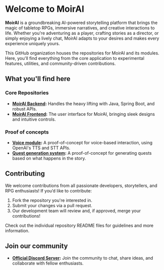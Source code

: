 # Welcome to MoirAI

**MoirAI** is a groundbreaking AI-powered storytelling platform that brings the magic of tabletop RPGs, immersive narratives, and creative interactions to life. Whether you're adventuring as a player, crafting stories as a director, or simply enjoying a lively chat, MoirAI adapts to your desires and makes every experience uniquely yours.

This GitHub organization houses the repositories for MoirAI and its modules. Here, you'll find everything from the core application to experimental features, utilities, and community-driven contributions.

## What you'll find here

### Core Repositories
- **[MoirAI Backend](https://github.com/moirairpg/moirai):** Handles the heavy lifting with Java, Spring Boot, and robust APIs.
- **[MoirAI Frontend](https://github.com/moirairpg/moirai-fe):** The user interface for MoirAI, bringing sleek designs and intuitive controls.

### Proof of concepts
- **[Voice module](https://github.com/moirairpg/poc-voice-module):** A proof-of-concept for voice-based interaction, using OpenAI's TTS and STT APIs.
- **[Quest generation system](https://github.com/moirairpg/quest-system-poc):** A proof-of-concept for generating quests based on what happens in the story.

## Contributing

We welcome contributions from all passionate developers, storytellers, and RPG enthusiasts! If you’d like to contribute:

1. Fork the repository you're interested in.
2. Submit your changes via a pull request.
3. Our development team will review and, if approved, merge your contributions!

Check out the individual repository README files for guidelines and more information.

## Join our community

- **[Official Discord Server](https://discord.gg/zpdCrBFhAA):** Join the community to chat, share ideas, and collaborate with fellow enthusiasts.
